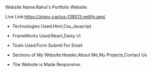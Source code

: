 
Website Name:Rahul's Portfolio Website

Live Link:https://zippy-cactus-f38513.netlify.app/

* Technologies Used:Html,Css,Javacript
* FrameWorks Used:React,Daisy Ui
* Tools Used:Form Submit For Email
* Sections of My Website:Header,About Me,My Projects,Contact Us

* The Website is Made Responsive.

